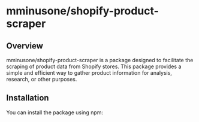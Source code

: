 # mminusone/shopify-product-scraper

## Overview
mminusone/shopify-product-scraper is a package designed to facilitate the scraping of product data from Shopify stores. This package provides a simple and efficient way to gather product information for analysis, research, or other purposes.

## Installation
You can install the package using npm:
